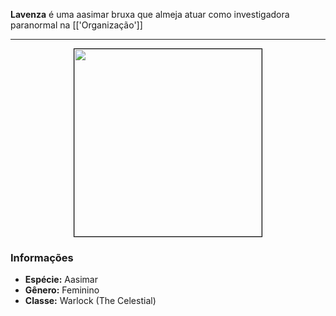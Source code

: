 **Lavenza** é uma aasimar bruxa que almeja atuar como investigadora paranormal na [['Organização']]

---

<div style="text-align: center;">
<img src="https://i.imgur.com/XMmkza0.jpg" height="300" style="border: 1px solid black;">
</div>

### Informações

- **Espécie:** Aasimar
- **Gênero:** Feminino
- **Classe:** Warlock (The Celestial)
